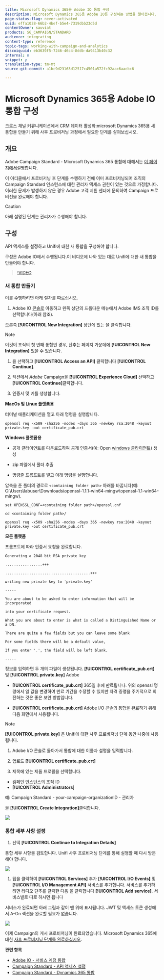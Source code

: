 ```yaml
---
title: Microsoft Dynamics 365용 Adobe IO 통합 구성
description: Microsoft Dynamics 365용 Adobe IO를 구성하는 방법을 알아봅니다.
page-status-flag: never-activated
uuid: effa1028-66b2-4bef-b5e4-7319dbb23d5d
contentOwner: sauviat
products: SG_CAMPAIGN/STANDARD
audience: integrating
content-type: reference
topic-tags: working-with-campaign-and-analytics
discoiquuid: eb3639f5-7246-46c4-8ddb-da9413b40c32
internal: n
snippet: y
translation-type: tm+mt
source-git-commit: a1bc9d23163d12517c4501a572fc92aac6aacbc6

---
```



# Microsoft Dynamics 365용 Adobe IO 통합 구성

크로스 채널 커뮤니케이션에서 CRM 데이터 활성화:microsoft Dynamics 365용 새 통합을 만들기 위해 사후 프로비저닝 과정에서 필요한 단계를 살펴보십시오.

## 개요

Adobe Campaign Standard - Microsoft Dynamics 365 통합에 대해서는 [이 페이지에서](../../integrating/using/working-with-campaign-standard-and-microsoft-dynamics-365.md)설명합니다.

이 아티클에서 프로비저닝 후 단계를 수행하기 전에 이미 프로비저닝되어 조직의 Campaign Standard 인스턴스에 대한 관리자 액세스 권한이 있는 것으로 가정합니다.  이러한 문제가 발생하지 않은 경우 Adobe 고객 지원 센터에 문의하여 Campaign 프로비전을 완료해야 합니다.

>[!CAUTION]
>
>아래 설명된 단계는 관리자가 수행해야 합니다.

## 구성

API 액세스를 설정하고 Unifi에 대한 새 통합을 구성해야 합니다.

구성은 Adobe IO에서 수행됩니다.이 비디오에 나와 있는 대로 Unifi에 대한 새 통합을 만들어야 합니다.

>[!VIDEO](https://video.tv.adobe.com/v/27308)

### 새 통합 만들기

이를 수행하려면 아래 절차를 따르십시오.

1. Adobe IO [콘솔로](https://console.adobe.io/home#) 이동하고 왼쪽 상단의 드롭다운 메뉴에서 Adobe IMS 조직 ID를 선택합니다(아래 참조).

오른쪽 **[!UICONTROL New Integration]** 상단에 있는 을 클릭합니다.

>[!NOTE]
>
>이것이 조직의 첫 번째 통합인 경우, 단추는 페이지 가운데에 **[!UICONTROL New Integration]** 있을 수 있습니다.

1. 을 선택하고 **[!UICONTROL Access an API]** 클릭합니다 **[!UICONTROL Continue]**.

1. 섹션에서 _Adobe_ Campaign을 **[!UICONTROL Experience Cloud]** 선택하고 **[!UICONTROL Continue]**&#x200B;클릭합니다.

1. 인증서 및 키를 생성합니다.

**MacOs 및 Linux 플랫폼용**

터미널 애플리케이션을 열고 아래 명령을 실행합니다.

```
openssl req -x509 -sha256 -nodes -days 365 -newkey rsa:2048 -keyout private.key -out certificate_pub.crt
```

**Windows 플랫폼용**

* 공개 클라이언트를 다운로드하여 공개 인증서(예: Open [windows 클라이언트](https://bintray.com/vszakats/generic/download_file?file_path=openssl-1.1.1-win64-mingw.zip)) 생성

* zip 파일에서 폴더 추출

* 명령줄 프롬프트를 열고 아래 명령을 실행합니다.

압축을 푼 폴더의 경로로 `<containing folder path>` 아래를 바꿉니다(예: C:\Users\labuser\Downloads\openssl-1.1.1-win64-mingw\openssl-1.1-win64-mingw).

```
set OPENSSL_CONF=<containing folder path>/openssl.cnf
 
cd <containing folder path>/
 
openssl req -x509 -sha256 -nodes -days 365 -newkey rsa:2048 -keyout private.key -out certificate_pub.crt
```

**모든 플랫폼**

프롬프트에 따라 인증서 요청을 완료합니다.

```
Generating a 2048 bit RSA private key
 
.................+++
 
.......................................+++
 
writing new private key to 'private.key'
 
-----
 
You are about to be asked to enter information that will be incorporated
 
into your certificate request.
 
What you are about to enter is what is called a Distinguished Name or a DN.
 
There are quite a few fields but you can leave some blank
 
For some fields there will be a default value,
 
If you enter '.', the field will be left blank.
 
-----
```

정보를 입력하면 두 개의 파일이 생성됩니다. **[!UICONTROL certificate_pub.crt]** 및 **[!UICONTROL private.key]** Adobe

* **[!UICONTROL certificate_pub.crt]** 365일 후에 만료됩니다. 위의 openssl 명령에서 일 값을 변경하여 만료 기간을 수정할 수 있지만 자격 증명을 주기적으로 회전하는 것은 좋은 보안 방법입니다.

* **[!UICONTROL certificate_pub.crt]** Adobe I/O 콘솔의 통합을 완료하기 위해 다음 화면에서 사용됩니다.

>[!NOTE]
>
> **[!UICONTROL private.key]** 은 Unifi에 대한 사후 프로비저닝 단계 동안 나중에 사용됩니다.

1. Adobe I/O 콘솔로 돌아가서 통합에 대한 이름과 설명을 입력합니다.

1. 업로드 **[!UICONTROL certificate_pub.crt]**

1. 제목에 있는 제품 프로필을 선택합니다.

* 캠페인 인스턴스의 조직 ID
* **[!UICONTROL Administrators]**

예: Campaign Standard - your-campaign-organizationID - 관리자

을 **[!UICONTROL Create Integration]**&#x200B;클릭합니다.

![](assets/MSdynACSIntegration-4B.png)

### 통합 세부 사항 설정

1. 선택 **[!UICONTROL Continue to Integration Details]**

통합 세부 사항을 검토합니다.  Unifi 사후 프로비저닝 단계를 통해 실행할 때 다시 방문해야 합니다.

![](assets/MSdynACSIntegration-5.png)

1. 탭을 클릭하여 **[!UICONTROL Services]** 추가 **[!UICONTROL I/O Events]** 및 **[!UICONTROL I/O Management API]** 서비스를 추가합니다.  서비스를 추가하려면 라디오 단추를 클릭한 다음 을 클릭합니다 **[!UICONTROL Add service]**.  서비스별로 따로 하시면 됩니다

서비스가 완료되면 아래 그림과 같이 맨 위에 표시됩니다. JWT 및 액세스 토큰 생성에서 A-On 섹션을 완료할 필요가 없습니다.

![](assets/MSdynACSIntegration-6.png)

이제 Campaign의 게시 프로비저닝이 완료되었습니다.  Microsoft Dynamics 365에 대한 [사후 프로비저닝 단계를 완료하십시오](../../integrating/using/configure-microsoft-dynamics-365-for-campaign-integration.md).

**관련 항목**

* [Adobe IO - 서비스 계정 통합](https://www.adobe.io/authentication/auth-methods.html#!AdobeDocs/adobeio-auth/master/AuthenticationOverview/ServiceAccountIntegration.md)
* [Campaign Standard - API 액세스 설정](https://docs.campaign.adobe.com/doc/standard/en/api/ACS_API.html#setting-up-api-access)
* [Campaign Standard - Dynamics 365 통합](../../integrating/using/configure-microsoft-dynamics-365-for-campaign-integration.md)

